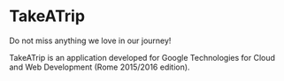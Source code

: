 # TakeATrip
Do not miss anything we love in our journey!

TakeATrip is an application developed for Google Technologies for Cloud and Web Development (Rome 2015/2016 edition).

